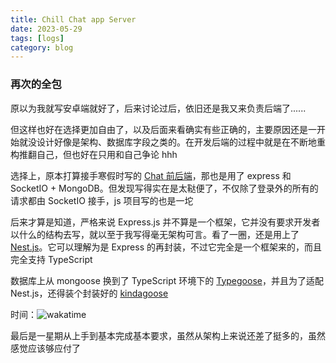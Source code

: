 ```yaml
---
title: Chill Chat app Server
date: 2023-05-29
tags: [logs]
category: blog
---
```


### 再次的全包

原以为我就写安卓端就好了，后来讨论过后，依旧还是我又来负责后端了......

但这样也好在选择更加自由了，以及后面来看确实有些正确的，主要原因还是一开始就没设计好像是架构、数据库字段之类的。在开发后端的过程中就是在不断地重构推翻自己，但也好在只用和自己争论 hhh

选择上，原本打算接手寒假时写的 [Chat 前后端][Chat-Full]，那也是用了 express 和 SocketIO + MongoDB。但发现写得实在是太鞑便了，不仅除了登录外的所有的请求都由 SocketIO 接手，js 项目写的也是一坨

后来才算是知道，严格来说 Express.js 并不算是一个框架，它并没有要求开发者以什么的结构去写，就以至于我写得毫无架构可言。看了一圈，还是用上了 [Nest.js][Nest.js]。它可以理解为是 Express 的再封装，不过它完全是一个框架来的，而且完全支持 TypeScript

数据库上从 mongoose 换到了 TypeScript 环境下的 [Typegoose][Typegoose]，并且为了适配 Nest.js，还得装个封装好的 [kindagoose][kindagoose]

时间：![wakatime][wakatime]

最后是一星期从上手到基本完成基本要求，虽然从架构上来说还差了挺多的，虽然感觉应该够应付了

[Chat-Full]: ./ChillChatAndroid.md
[Nest.js]: https://nestjs.com
[Typegoose]: https://typegoose.github.io/
[kindagoose]: https://github.com/GrapeoffJS/kindagoose
[wakatime]: https://wakatime.com/badge/user/0842a71f-c026-4b09-8aa0-f8398b4c3423/project/bf267b0a-5fdb-406b-889d-bbd1ccb800d5.svg
